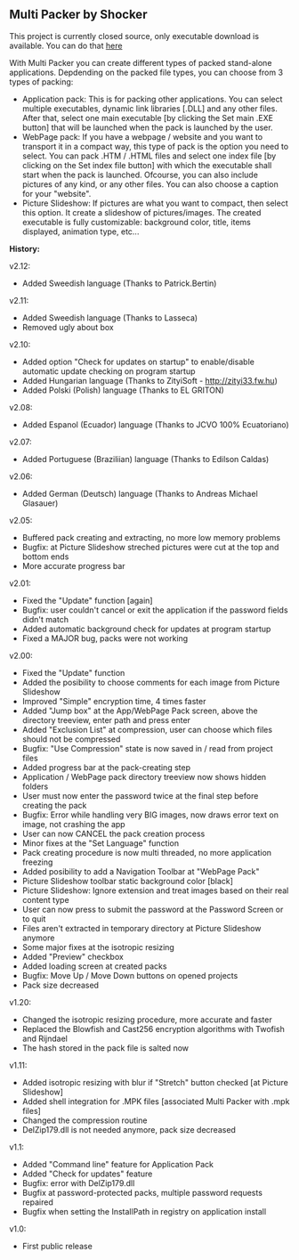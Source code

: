 ## Multi Packer by Shocker  
This project is currently closed source, only executable download is available. You can do that [here](https://github.com/Shocker/soft_multipacker_/releases)

With Multi Packer you can create different types of packed stand-alone applications. Depdending on the packed file types, you can choose from 3 types of packing:
- Application pack: This is for packing other applications. You can select multiple executables, dynamic link libraries [.DLL] and any other files. After that, select one main executable [by clicking the Set main .EXE button] that will be launched when the pack is launched by the user.
- WebPage pack: If you have a webpage / website and you want to transport it in a compact way, this type of pack is the option you need to select. You can pack .HTM / .HTML files and select one index file [by clicking on the Set index file button] with which the executable shall start when the pack is launched. Ofcourse, you can also include pictures of any kind, or any other files. You can also choose a caption for your \"website\".
- Picture Slideshow: If pictures are what you want to compact, then select this option. It create a slideshow of pictures/images. The created executable is fully customizable: background color, title, items displayed, animation type, etc...



**History:**

v2.12:
 - Added Sweedish language (Thanks to Patrick.Bertin)

v2.11:
 - Added Sweedish language (Thanks to Lasseca)
 - Removed ugly about box

v2.10:
 - Added option "Check for updates on startup" to enable/disable automatic update checking on program startup
 - Added Hungarian language (Thanks to ZityiSoft - http://zityi33.fw.hu)
 - Added Polski (Polish) language (Thanks to EL GRITON)

v2.08:
 - Added Espanol (Ecuador) language (Thanks to JCVO 100% Ecuatoriano)

v2.07:
 - Added Portuguese (Braziliian) language (Thanks to Edilson Caldas)

v2.06:
 - Added German (Deutsch) language (Thanks to Andreas Michael Glasauer)

v2.05:
 - Buffered pack creating and extracting, no more low memory problems
 - Bugfix: at Picture Slideshow streched pictures were cut at the top and bottom ends
 - More accurate progress bar

v2.01:
 - Fixed the "Update" function [again]
 - Bugfix: user couldn't cancel or exit the application if the password fields didn't match
 - Added automatic background check for updates at program startup
 - Fixed a MAJOR bug, packs were not working

v2.00:
 - Fixed the "Update" function
 - Added the posibility to choose comments for each image from Picture Slideshow
 - Improved "Simple" encryption time, 4 times faster
 - Added "Jump box" at the App/WebPage Pack screen, above the directory treeview, enter path and press enter
 - Added "Exclusion List" at compression, user can choose which files should not be compressed
 - Bugfix: "Use Compression" state is now saved in / read from project files
 - Added progress bar at the pack-creating step
 - Application / WebPage pack directory treeview now shows hidden folders
 - User must now enter the password twice at the final step before creating the pack
 - Bugfix: Error while handling very BIG images, now draws error text on image, not crashing the app
 - User can now CANCEL the pack creation process
 - Minor fixes at the "Set Language" function
 - Pack creating procedure is now multi threaded, no more application freezing
 - Added posibility to add a Navigation Toolbar at "WebPage Pack"
 - Picture Slideshow toolbar static background color [black]
 - Picture Slideshow: Ignore extension and treat images based on their real content type
 - User can now press <Enter> to submit the password at the Password Screen or <ESC> to quit
 - Files aren't extracted in temporary directory at Picture Slideshow anymore
 - Some major fixes at the isotropic resizing
 - Added "Preview" checkbox
 - Added loading screen at created packs
 - Bugfix: Move Up / Move Down buttons on opened projects
 - Pack size decreased

v1.20:
 - Changed the isotropic resizing procedure, more accurate and faster
 - Replaced the Blowfish and Cast256 encryption algorithms with Twofish and Rijndael
 - The hash stored in the pack file is salted now

v1.11:
 - Added isotropic resizing with blur if "Stretch" button checked [at Picture Slideshow]
 - Added shell integration for .MPK files [associated Multi Packer with .mpk files]
 - Changed the compression routine
 - DelZip179.dll is not needed anymore, pack size decreased

v1.1:
 - Added "Command line" feature for Application Pack
 - Added "Check for updates" feature
 - Bugfix: error with DelZip179.dll
 - Bugfix at password-protected packs, multiple password requests repaired
 - Bugfix when setting the InstallPath in registry on application install

v1.0:
 - First public release

